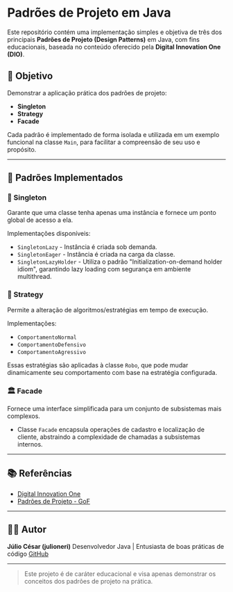 # Padrões de Projeto em Java

Este repositório contém uma implementação simples e objetiva de três dos principais **Padrões de Projeto (Design Patterns)** em Java, com fins educacionais, baseada no conteúdo oferecido pela **Digital Innovation One (DIO)**.

## 📌 Objetivo

Demonstrar a aplicação prática dos padrões de projeto:
- **Singleton**
- **Strategy**
- **Facade**

Cada padrão é implementado de forma isolada e utilizada em um exemplo funcional na classe `Main`, para facilitar a compreensão de seu uso e propósito.

---

## 🧩 Padrões Implementados

### 🔁 Singleton

Garante que uma classe tenha apenas uma instância e fornece um ponto global de acesso a ela.

Implementações disponíveis:
- `SingletonLazy` - Instância é criada sob demanda.
- `SingletonEager` - Instância é criada na carga da classe.
- `SingletonLazyHolder` - Utiliza o padrão "Initialization-on-demand holder idiom", garantindo lazy loading com segurança em ambiente multithread.

### 🤖 Strategy

Permite a alteração de algoritmos/estratégias em tempo de execução.

Implementações:
- `ComportamentoNormal`
- `ComportamentoDefensivo`
- `ComportamentoAgressivo`

Essas estratégias são aplicadas à classe `Robo`, que pode mudar dinamicamente seu comportamento com base na estratégia configurada.

### 🏛️ Facade

Fornece uma interface simplificada para um conjunto de subsistemas mais complexos.

- Classe `Facade` encapsula operações de cadastro e localização de cliente, abstraindo a complexidade de chamadas a subsistemas internos.

---

## 📚 Referências

* [Digital Innovation One](https://www.dio.me/)
* [Padrões de Projeto - GoF](https://refactoring.guru/pt-br/design-patterns)

---

## 🧑‍💻 Autor

**Júlio César (julioneri)**
Desenvolvedor Java | Entusiasta de boas práticas de código
[GitHub](https://github.com/julioneri)

---

> Este projeto é de caráter educacional e visa apenas demonstrar os conceitos dos padrões de projeto na prática.